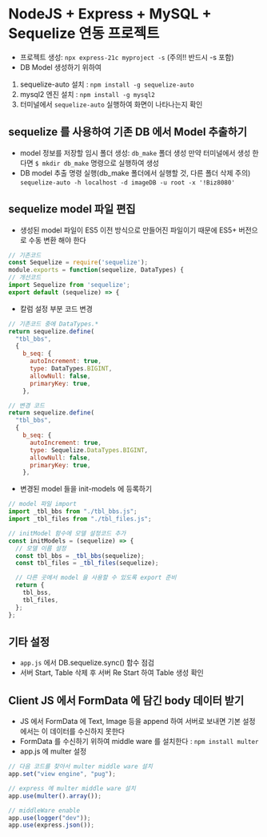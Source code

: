 # NodeJS + Express + MySQL + Sequelize 연동 프로젝트

- 프로젝트 생성: `npx express-21c myproject -s` (주의!! 반드시 -s 포함)
- DB Model 생성하기 위하여

1. sequelize-auto 설치 : `npm install -g sequelize-auto`
2. mysql2 엔진 설치 : `npm install -g mysql2`
3. 터미널에서 `sequelize-auto` 실행하여 화면이 나타나는지 확인

## sequelize 를 사용하여 기존 DB 에서 Model 추출하기

- model 정보를 저장할 임시 폴더 생성: `db_make` 폴더 생성
  만약 터미널에서 생성 한다면 `$ mkdir db_make` 명령으로 실행하여 생성
- DB model 추출 명령 실행(db_make 폴더에서 실행할 것, 다른 폴더 삭제 주의)
  `sequelize-auto -h localhost -d imageDB -u root -x '!Biz8080'`

## sequelize model 파일 편집

- 생성된 model 파일이 ES5 이전 방식으로 만들어진 파일이기 때문에 ES5+ 버전으로 수동 변환 해야 한다

```js
// 기존코드
const Sequelize = require('sequelize');
module.exports = function(sequelize, DataTypes) {
// 개선코드
import Sequelize from 'sequelize';
export default (sequelize) => {
```

- 칼럼 설정 부분 코드 변경

```js
// 기존코드 중에 DataTypes.*
return sequelize.define(
  "tbl_bbs",
  {
    b_seq: {
      autoIncrement: true,
      type: DataTypes.BIGINT,
      allowNull: false,
      primaryKey: true,
    },

// 변경 코드
return sequelize.define(
  "tbl_bbs",
  {
    b_seq: {
      autoIncrement: true,
      type: Sequelize.DataTypes.BIGINT,
      allowNull: false,
      primaryKey: true,
    },
```

- 변경된 model 들을 init-models 에 등록하기

```js
// model 파일 import
import _tbl_bbs from "./tbl_bbs.js";
import _tbl_files from "./tbl_files.js";

// initModel 함수에 모델 설정코드 추가
const initModels = (sequelize) => {
  // 모델 이름 설정
  const tbl_bbs = _tbl_bbs(sequelize);
  const tbl_files = _tbl_files(sequelize);

  // 다른 곳에서 model 을 사용할 수 있도록 export 준비
  return {
    tbl_bss,
    tbl_files,
  };
};
```

## 기타 설정

- `app.js` 에서 DB.sequelize.sync() 함수 점검
- 서버 Start, Table 삭제 후 서버 Re Start 하여 Table 생성 확인

## Client JS 에서 FormData 에 담긴 body 데이터 받기

- JS 에서 FormData 에 Text, Image 등을 append 하여 서버로 보내면 기본 설정에서는 이 데이터를 수신하지 못한다
- FormData 를 수신하기 위하여 middle ware 를 설치한다 : `npm install multer`
- app.js 에 multer 설정

```js
// 다음 코드를 찾아서 multer middle ware 설치
app.set("view engine", "pug");

// express 에 multer middle ware 설치
app.use(multer().array());

// middleWare enable
app.use(logger("dev"));
app.use(express.json());
```
